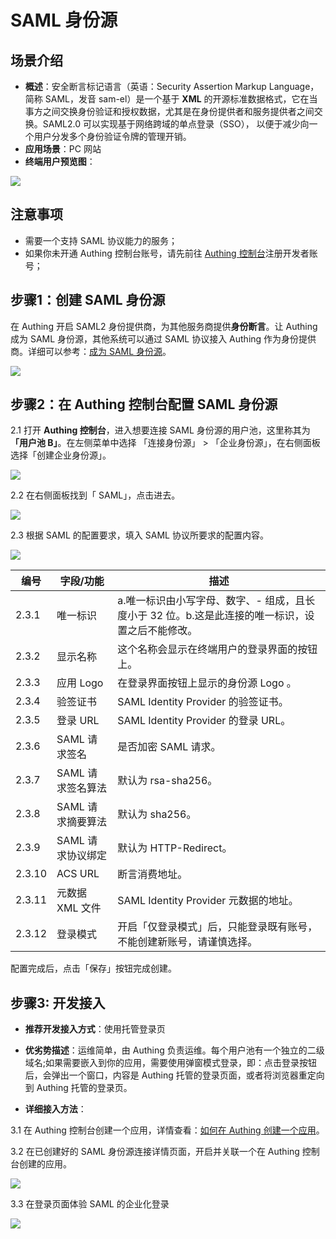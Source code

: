 # SAML 身份源

<LastUpdated/>

## 场景介绍

- **概述**：安全断言标记语言（英语：Security Assertion Markup Language，简称 SAML，发音 sam-el）是一个基于 **XML** 的开源标准数据格式，它在当事方之间交换身份验证和授权数据，尤其是在身份提供者和服务提供者之间交换。SAML2.0 可以实现基于网络跨域的单点登录（SSO）， 以便于减少向一个用户分发多个身份验证令牌的管理开销。
- **应用场景**：PC 网站
- **终端用户预览图**：

![](./images/05loginpage.png)

## 注意事项

- 需要一个支持 SAML 协议能力的服务；
- 如果你未开通 Authing 控制台账号，请先前往 [Authing 控制台](https://authing.cn/)注册开发者账号；

## 步骤1：创建 SAML 身份源

在 Authing 开启 SAML2 身份提供商，为其他服务商提供**身份断言**。让 Authing 成为 SAML 身份源，其他系统可以通过 SAML 协议接入 Authing 作为身份提供商。详细可以参考：[成为 SAML 身份源](https://docs.authing.cn/v2/guides/federation/saml.html)。

![](./images/opensaml.png)

## 步骤2：在 Authing 控制台配置 SAML 身份源

2.1 打开 **Authing 控制台**，进入想要连接 SAML 身份源的用户池，这里称其为 **「用户池 B」**。在左侧菜单中选择 「连接身份源」 > 「企业身份源」，在右侧面板选择「创建企业身份源」。

![](./images/01opensource.png)

2.2 在右侧面板找到「 SAML」，点击进去。

![](./images/02choosesaml.png)

2.3 根据 SAML 的配置要求，填入  SAML 协议所要求的配置内容。

![](./images/03inputconfig.png)

| 编号   | 字段/功能         | 描述                                                         |
| ------ | ----------------- | ------------------------------------------------------------ |
| 2.3.1  | 唯一标识          | a.唯一标识由小写字母、数字、- 组成，且长度小于 32 位。b.这是此连接的唯一标识，设置之后不能修改。 |
| 2.3.2  | 显示名称          | 这个名称会显示在终端用户的登录界面的按钮上。                 |
| 2.3.3  | 应用 Logo         | 在登录界面按钮上显示的身份源 Logo 。                         |
| 2.3.4  | 验签证书          | SAML Identity Provider 的验签证书。                          |
| 2.3.5  | 登录 URL          | SAML Identity Provider 的登录 URL。                          |
| 2.3.6  | SAML 请求签名     | 是否加密 SAML 请求。                                         |
| 2.3.7  | SAML 请求签名算法 | 默认为 rsa-sha256。                                          |
| 2.3.8  | SAML 请求摘要算法 | 默认为 sha256。                                              |
| 2.3.9  | SAML 请求协议绑定 | 默认为 HTTP-Redirect。                                       |
| 2.3.10 | ACS URL           | 断言消费地址。                                               |
| 2.3.11 | 元数据 XML 文件   | SAML Identity Provider 元数据的地址。                        |
| 2.3.12 | 登录模式          | 开启「仅登录模式」后，只能登录既有账号，不能创建新账号，请谨慎选择。 |

配置完成后，点击「保存」按钮完成创建。

## 步骤3: 开发接入

- **推荐开发接入方式**：使用托管登录页

- **优劣势描述**：运维简单，由 Authing 负责运维。每个用户池有一个独立的二级域名;如果需要嵌入到你的应用，需要使用弹窗模式登录，即：点击登录按钮后，会弹出一个窗口，内容是 Authing 托管的登录页面，或者将浏览器重定向到 Authing 托管的登录页。

- **详细接入方法**：

3.1 在 Authing 控制台创建一个应用，详情查看：[如何在 Authing 创建一个应用](/guides/app-new/create-app/create-app.md)。

3.2 在已创建好的 SAML 身份源连接详情页面，开启并关联一个在 Authing 控制台创建的应用。

![](./images/04opensamlapp.png)

3.3 在登录页面体验 SAML 的企业化登录

![](./images/05loginpage.png)

